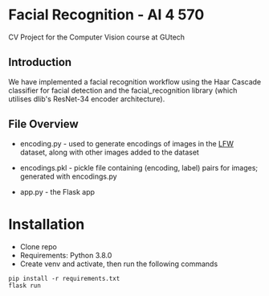 # Facial Recognition - AI 4 570
CV Project for the Computer Vision course at GUtech

## Introduction 
We have implemented a facial recognition workflow using the Haar Cascade classifier for facial detection and the facial_recognition library (which utilises dlib's ResNet-34 encoder architecture). 

## File Overview
- encoding.py - used to generate encodings of images in the [LFW](http://vis-www.cs.umass.edu/lfw/) dataset, along with other images added to the dataset

- encodings.pkl - pickle file containing (encoding, label) pairs for images; generated with encodings.py

- app.py - the Flask app

# Installation
- Clone repo
- Requirements: Python 3.8.0
- Create venv and activate, then run the following commands
```
pip install -r requirements.txt
flask run
```
